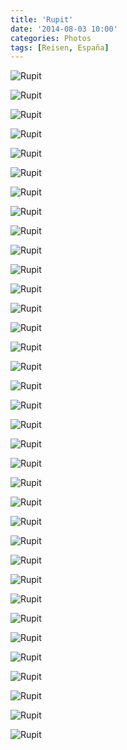 ```yaml
---
title: 'Rupit'
date: '2014-08-03 10:00'
categories: Photos
tags: [Reisen, España]
---
```


<div class='preview'><img src='{{urls.media}}/Rupit-OK.jpg' alt='Rupit'></div>

<a id='5e8009934ca54b7c70dc00a790772132-600'></a>![Rupit]({{urls.media}}/5e8009934ca54b7c70dc00a790772132-600.jpg 'Не туристами едиными')

<a id='e0a361394a06944789f5258df4dcb6bd-600'></a>![Rupit]({{urls.media}}/e0a361394a06944789f5258df4dcb6bd-600.jpg 'Питьевой фонтан')

<a id='5bb16fd23475b68603f1f7b1082d304e-600'></a>![Rupit]({{urls.media}}/5bb16fd23475b68603f1f7b1082d304e-600.jpg 'Окно, номер дома, кувшин')

<a id='8a0ca75dec677c009cd0ed22309a373d-600'></a>![Rupit]({{urls.media}}/8a0ca75dec677c009cd0ed22309a373d-600.jpg 'Пешеходная улица')

<a id='492b541b1319112aea49d928f3f16d82-600'></a>![Rupit]({{urls.media}}/492b541b1319112aea49d928f3f16d82-600.jpg 'Если долго смотреть на утесы, можно увидеть женщину, доверчиво прикорнувшую на плече усмехающегося мужика с глазами мумии')

<a id='cf6b2ffe1ab100f205c74aa2f2524769-600'></a>![Rupit]({{urls.media}}/cf6b2ffe1ab100f205c74aa2f2524769-600.jpg 'Церковь, уличные музыканты')

<a id='ee6893f57e12523097a7a53e9282ba65-600'></a>![Rupit]({{urls.media}}/ee6893f57e12523097a7a53e9282ba65-600.jpg 'Вид с края (в середине композиции виден подвесной мост, …')

<a id='89bc1f5d845509e8b376fec8e7e35a53-600'></a>![Rupit]({{urls.media}}/89bc1f5d845509e8b376fec8e7e35a53-600.jpg '… который выдержит не больше десяти человек одновременно')

<a id='5f624db88ba1ad9c0a4eb52ef28ccf76-600'></a>![Rupit]({{urls.media}}/5f624db88ba1ad9c0a4eb52ef28ccf76-600.jpg 'Явка провалена, профессор Плейшнер')

<a id='d64adfc956eda2415c75ee6f7d7b0a08-600'></a>![Rupit]({{urls.media}}/d64adfc956eda2415c75ee6f7d7b0a08-600.jpg 'Калитка …')

<a id='d99d90318fba831d773fce50f7208ffd-600'></a>![Rupit]({{urls.media}}/d99d90318fba831d773fce50f7208ffd-600.jpg 'и палисадничек')

<a id='9302acc471e08110d1e15c5536d9ed1f-600'></a>![Rupit]({{urls.media}}/9302acc471e08110d1e15c5536d9ed1f-600.jpg 'Улочка')

<a id='75fc8b95405b8be599187aae4950073c-600'></a>![Rupit]({{urls.media}}/75fc8b95405b8be599187aae4950073c-600.jpg 'Улица Ло («can» — это не испанский и не каталанский, какой-то местный диалект)')

<a id='c67f55087074333884c3adc8ca0aab2d-600'></a>![Rupit]({{urls.media}}/c67f55087074333884c3adc8ca0aab2d-600.jpg 'Вход в церковь')

<a id='ad448c70ddff41dce39a6638d536a21e-600'></a>![Rupit]({{urls.media}}/ad448c70ddff41dce39a6638d536a21e-600.jpg 'Даже на бочках и пепельницах здесь лежит печать времени')

<a id='19f27d369f4b8927966c8e293cb5af9f-600'></a>![Rupit]({{urls.media}}/19f27d369f4b8927966c8e293cb5af9f-600.jpg 'Это не клуб тамплиеров, это аптека')

<a id='5e95a2d6c4bd12065f94da05914115d8-600'></a>![Rupit]({{urls.media}}/5e95a2d6c4bd12065f94da05914115d8-600.jpg 'Инсталляция «мы освещаем улицы кострами»')

<a id='ea63f4ce8105596a20733863e655324a-600'></a>![Rupit]({{urls.media}}/ea63f4ce8105596a20733863e655324a-600.jpg 'Променад')

<a id='9e235bef6b55c2b64578921bc64b019d-600'></a>![Rupit]({{urls.media}}/9e235bef6b55c2b64578921bc64b019d-600.jpg 'Таверна «4 подковы»')

<a id='43fcd2bbd199d4abefa4b8ec71266545-600'></a>![Rupit]({{urls.media}}/43fcd2bbd199d4abefa4b8ec71266545-600.jpg 'Ничто человеческое жителям деревни не чуждо: баскетбольный щит на балконе и внедорожник под ним отлично вписываются в общий образ')

<a id='1937e06348e060738135b209678007cc-600'></a>![Rupit]({{urls.media}}/1937e06348e060738135b209678007cc-600.jpg 'Дом под утесом')

<a id='f2c5a1976a2685d610c72eb31bc26429-600'></a>![Rupit]({{urls.media}}/f2c5a1976a2685d610c72eb31bc26429-600.jpg 'Жилой дом, хозяин которого тяготится необходимостью быть гражданином Испании')

<a id='3fffb0457fddfd21613e51a3c4b81d9a-600'></a>![Rupit]({{urls.media}}/3fffb0457fddfd21613e51a3c4b81d9a-600.jpg 'Раковина')

<a id='f7991bd3a2c942a8ea43eda62dcc13dd-600'></a>![Rupit]({{urls.media}}/f7991bd3a2c942a8ea43eda62dcc13dd-600.jpg 'Балкончики')

<a id='43591e818dd299e0517e8cba019cf23b-600'></a>![Rupit]({{urls.media}}/43591e818dd299e0517e8cba019cf23b-600.jpg 'Это не паутина, это солнечные часы')

<a id='3c367fda90f4b1654f47c32d235dacfa-600'></a>![Rupit]({{urls.media}}/3c367fda90f4b1654f47c32d235dacfa-600.jpg 'Дома бедняков')

<a id='cd75eccd097f816056c1b9b79a2f37d7-600'></a>![Rupit]({{urls.media}}/cd75eccd097f816056c1b9b79a2f37d7-600.jpg 'К воде')

<a id='0182c6776396de76c420e199fc5f0412-600'></a>![Rupit]({{urls.media}}/0182c6776396de76c420e199fc5f0412-600.jpg 'Пешеходная улица')

<a id='67c9a18150efd48732a9e0e6537a9308-600'></a>![Rupit]({{urls.media}}/67c9a18150efd48732a9e0e6537a9308-600.jpg 'Главная дорога')

<a id='5ef41211c06f53a5257a8194564b8037-600'></a>![Rupit]({{urls.media}}/5ef41211c06f53a5257a8194564b8037-600.jpg 'Жилой массив')

<a id='6ce95e8403195b6b82365f55e2a49a3e-600'></a>![Rupit]({{urls.media}}/6ce95e8403195b6b82365f55e2a49a3e-600.jpg 'От окраины к центру…')

<a id='dd27acde1aa5b5ce47f46689efc0e049-600'></a>![Rupit]({{urls.media}}/dd27acde1aa5b5ce47f46689efc0e049-600.jpg 'Въезд в гараж не загораживать, штраф — лопатой по стеклу')

<a id='4a440a72a8f9068dc5d770a894d4d79f-600'></a>![Rupit]({{urls.media}}/4a440a72a8f9068dc5d770a894d4d79f-600.jpg 'Дом побогаче, у хозяев хватило на электрифицированный факел')

<a id='82206bfee941d550df1ae4c6c2de2c3f-600'></a>![Rupit]({{urls.media}}/82206bfee941d550df1ae4c6c2de2c3f-600.jpg 'Вот так, примерно, тут выглядит все')
